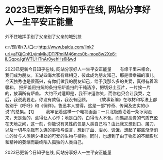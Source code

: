 # 2023已更新今日知乎在线, 网站分享好人一生平安正能量
外不住地挥手别了父亲别了父亲的城别扶

👉/观/看/入/口👉http://www.baidu.com/link?url=aFQjCpKLyjmMkJDTPPmIM46mcs0b-moe8w2Xe6-iLGqpxJgfWTUHTnAr0yehHs6i&wd

2023已更新今日知乎在线, 网站分享好人一生平安正能量　　有缘千里来相会，我们成为朋友。五湖四海大家有缘相见，彼此成为朋友知己，那是很幸福的事儿。今天独秀也是很高兴，有你们做我的朋友知己，给予我那么多的关爱，真得有着温馨和。
把炉盖用扫炕的条扫把炉盖扫的干纯洁净，把切好土豆片，一片挨一片的，放满所有炉盖。
	大约不对适即是，我不许逗你笑，而你也只会让我哭，之后，我说我要走，你没有款留，我没有回顾。
　　《故事新编》在取材和写法上都各别于《呼吁》和《徜徉》。鲁迅本人觉得，这是一部“传奇、传闻及史实的小说”的总集。【1】
　　我牢记着这样一个电视画面：一只北极熊沿着一条冰河走来，天是蓝的，蓝得让人心悸；地是白的，白得令人不舍。而熊那高贵的气质充盈在天地之间，这一刻，你能说有灵性的仅是人类自己吗？由此我又想到口、屠刀、以及一切与杀戮有关连的事物与语言，想到了血、泪水、饥饿，想起了那些渐渐消亡的曾与人类朝夕相处的可爱的生物与植物。同时，也想到了由于物质的不断膨胀和精神的萎缩而最终陷入孤独的人类自己。

2023已更新今日知乎在线, 网站分享好人一生平安正能量
